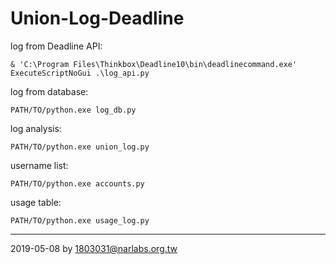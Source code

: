 # Union-Log-Deadline

log from Deadline API:

```
& 'C:\Program Files\Thinkbox\Deadline10\bin\deadlinecommand.exe' ExecuteScriptNoGui .\log_api.py
```

log from database:

```
PATH/TO/python.exe log_db.py
```

log analysis:

```
PATH/TO/python.exe union_log.py
```

username list:

```
PATH/TO/python.exe accounts.py
```

usage table:

```
PATH/TO/python.exe usage_log.py
```

---

2019-05-08 by 1803031@narlabs.org.tw
